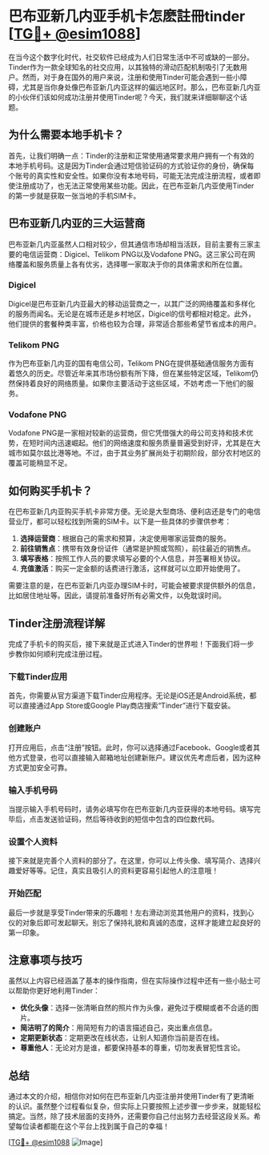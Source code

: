 # 巴布亚新几内亚手机卡怎麽註冊tinder [[TG💪+ @esim1088](https://t.me/s/esim1088)]

在当今这个数字化时代，社交软件已经成为人们日常生活中不可或缺的一部分。Tinder作为一款全球知名的社交应用，以其独特的滑动匹配机制吸引了无数用户。然而，对于身在国外的用户来说，注册和使用Tinder可能会遇到一些小障碍，尤其是当你身处像巴布亚新几内亚这样的偏远地区时。那么，巴布亚新几内亚的小伙伴们该如何成功注册并使用Tinder呢？今天，我们就来详细聊聊这个话题。

## 为什么需要本地手机卡？

首先，让我们明确一点：Tinder的注册和正常使用通常要求用户拥有一个有效的本地手机号码。这是因为Tinder会通过短信验证码的方式验证你的身份，确保每个账号的真实性和安全性。如果你没有本地号码，可能无法完成注册流程，或者即使注册成功了，也无法正常使用某些功能。因此，在巴布亚新几内亚使用Tinder的第一步就是获取一张当地的手机SIM卡。

## 巴布亚新几内亚的三大运营商

巴布亚新几内亚虽然人口相对较少，但其通信市场却相当活跃，目前主要有三家主要的电信运营商：Digicel、Telikom PNG以及Vodafone PNG。这三家公司在网络覆盖和服务质量上各有优劣，选择哪一家取决于你的具体需求和所在位置。

### Digicel

Digicel是巴布亚新几内亚最大的移动运营商之一，以其广泛的网络覆盖和多样化的服务而闻名。无论是在城市还是乡村地区，Digicel的信号都相对稳定。此外，他们提供的套餐种类丰富，价格也较为合理，非常适合那些希望节省成本的用户。

### Telikom PNG

作为巴布亚新几内亚的国有电信公司，Telikom PNG在提供基础通信服务方面有着悠久的历史。尽管近年来其市场份额有所下降，但在某些特定区域，Telikom仍然保持着良好的网络质量。如果你主要活动于这些区域，不妨考虑一下他们的服务。

### Vodafone PNG

Vodafone PNG是一家相对较新的运营商，但它凭借强大的母公司支持和技术优势，在短时间内迅速崛起。他们的网络速度和服务质量普遍受到好评，尤其是在大城市如莫尔兹比港等地。不过，由于其业务扩展尚处于初期阶段，部分农村地区的覆盖可能稍显不足。

## 如何购买手机卡？

在巴布亚新几内亚购买手机卡非常方便。无论是大型商场、便利店还是专门的电信营业厅，都可以轻松找到所需的SIM卡。以下是一些具体的步骤供参考：

1. **选择运营商**：根据自己的需求和预算，决定使用哪家运营商的服务。
2. **前往销售点**：携带有效身份证件（通常是护照或驾照），前往最近的销售点。
3. **填写表格**：按照工作人员的要求填写必要的个人信息，并签署相关协议。
4. **充值激活**：购买一定金额的话费进行激活，这样就可以立即开始使用了。

需要注意的是，在巴布亚新几内亚办理SIM卡时，可能会被要求提供额外的信息，比如居住地址等。因此，请提前准备好所有必需文件，以免耽误时间。

## Tinder注册流程详解

完成了手机卡的购买后，接下来就是正式进入Tinder的世界啦！下面我们将一步步教你如何顺利完成注册过程。

### 下载Tinder应用

首先，你需要从官方渠道下载Tinder应用程序。无论是iOS还是Android系统，都可以直接通过App Store或Google Play商店搜索“Tinder”进行下载安装。

### 创建账户

打开应用后，点击“注册”按钮。此时，你可以选择通过Facebook、Google或者其他方式登录，也可以直接输入邮箱地址创建新账户。建议优先考虑后者，因为这种方式更加安全可靠。

### 输入手机号码

当提示输入手机号码时，请务必填写你在巴布亚新几内亚获得的本地号码。填写完毕后，点击发送验证码，然后等待收到的短信中包含的四位数代码。

### 设置个人资料

接下来就是完善个人资料的部分了。在这里，你可以上传头像、填写简介、选择兴趣爱好等等。记住，真实且吸引人的资料更容易引起他人的注意哦！

### 开始匹配

最后一步就是享受Tinder带来的乐趣啦！左右滑动浏览其他用户的资料，找到心仪的对象后即可发起聊天。别忘了保持礼貌和真诚的态度，这样才能建立起良好的第一印象。

## 注意事项与技巧

虽然以上内容已经涵盖了基本的操作指南，但在实际操作过程中还有一些小贴士可以帮助你更好地利用Tinder：

- **优化头像**：选择一张清晰自然的照片作为头像，避免过于模糊或者不合适的图片。
- **简洁明了的简介**：用简短有力的语言描述自己，突出重点信息。
- **定期更新状态**：定期更改在线状态，让别人知道你当前是否在线。
- **尊重他人**：无论对方是谁，都要保持基本的尊重，切勿发表冒犯性言论。

## 总结

通过本文的介绍，相信你对如何在巴布亚新几内亚注册并使用Tinder有了更清晰的认识。虽然整个过程看似复杂，但实际上只要按照上述步骤一步步来，就能轻松搞定。当然，除了技术层面的支持外，还需要你自己付出努力去经营这段关系。希望每位读者都能在这个平台上找到属于自己的幸福！

[[TG💪+ @esim1088](https://t.me/s/esim1088) ![Image](https://i.postimg.cc/4NQfJmqS/Snipaste-2025-05-13-00-14-12.png)]
